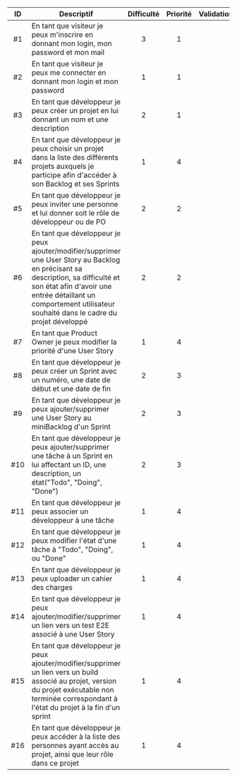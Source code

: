 | ID | Descriptif    | Difficulté    | Priorité      | Validation        |
| :--: | ------------ | :-------------: | :-------------: | :-------------: |
| #1 | En tant que visiteur je peux m'inscrire en donnant mon login, mon password et mon mail | 3 | 1 | |
| #2 | En tant que visiteur je peux me connecter en donnant mon login et mon password | 1 | 1 | |
| #3 | En tant que développeur je peux créer un projet en lui donnant un nom et une description | 2 | 1 | |
| #4 | En tant que développeur je peux choisir un projet dans la liste des différents projets auxquels je participe afin d'accéder à son Backlog et ses Sprints | 1 | 4 | |
| #5 | En tant que développeur je peux inviter une personne et lui donner soit le rôle de développeur ou de PO | 2 | 2 |  |
| #6 | En tant que développeur je peux ajouter/modifier/supprimer une User Story au Backlog en précisant sa description, sa difficulté et son état afin d'avoir une entrée détaillant un comportement utilisateur souhaité dans le cadre du projet développé | 2 | 2 | |
| #7 | En tant que Product Owner je peux modifier la priorité d'une User Story | 1 | 4 | |
| #8 | En tant que développeur je peux créer un Sprint avec un numéro, une date de début et une date de fin | 2 | 3 | |
| #9 | En tant que développeur je peux ajouter/supprimer une User Story au miniBacklog d'un Sprint | 2 | 3 | |
| #10 | En tant que développeur je peux ajouter/supprimer une tâche à un Sprint en lui affectant un ID, une description, un état("Todo", "Doing", "Done") | 2 | 3 | |
| #11 | En tant que développeur je peux associer un développeur à une tâche | 1 | 4 | |
| #12 | En tant que développeur je peux modifier l'état d'une tâche à "Todo", "Doing", ou "Done" | 1 | 4 | |
| #13 | En tant que développeur je peux uploader un cahier des charges | 1 | 4 | |
| #14 | En tant que développeur je peux ajouter/modifier/supprimer un lien vers un test E2E associé à une User Story | 1 | 4 | |
| #15 | En tant que développeur je peux ajouter/modifier/supprimer un lien vers un build associé au projet, version du projet exécutable non terminée correspondant à l'état du projet à la fin d'un sprint | 1 | 4 | |
| #16 | En tant que développeur je peux accéder à la liste des personnes ayant accès au projet, ainsi que leur rôle dans ce projet | 1 | 4 | |
